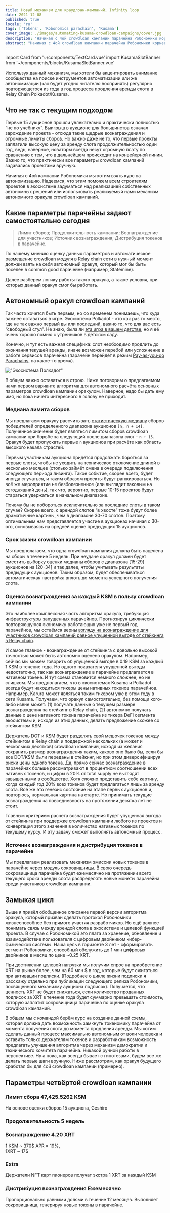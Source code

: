 ```yaml
---
title: Новый механизм для краудлоан-кампаний, Infinity loop
date: 2021-12-08
published: true
locale: 'ru'
tags: ['Tokens', 'Robonomics parachain', 'Kusama']
cover_image: ./images/automating-kusama-crowdloan-campaigns/cover.jpg
description: "Начиная с 4ой crowdloan кампании парачейна Робономики корневые разработчики приступают к реализации автономного оракула для участия в последующих аукционах сети Кусама."
abstract: "Начиная с 4ой crowdloan кампании парачейна Робономики корневые разработчики приступают к реализации автономного оракула для участия в последующих аукционах сети Кусама."
---
```

import Card from '~/components/TextCard.vue'
import KusamaSlotBanner from '~/components/blocks/KusamaSlotBanner.vue'

Используя данный механизм, мы хотели бы акцентировать внимание сообщества на поиске инструментов автоматизации или же автономизации (как будет угодно читателю воспринять) регулярно повторяющегося из года в год процесса продления аренды слота в Relay Chain Polkadot/Kusama.

## Что не так с текущим подходом

Первые 15 аукционов прошли увлекательно и практически полностью “не по учебнику”. Выигрыш в аукционе для большинства означал зарождение проекта - отсюда такие щедрые вознаграждения и огромные лимиты сборов. Но важно даже не то, что первые проекты заплатили высокую цену за аренду слота продолжительностью один год, ведь, наверное, новаторы всегда несут огромную плату по сравнению с тем, что в дальнейшем происходит на конвейерной линии. Важно то, что практически все параметры crowdloan кампаний задавались проектами вручную. 

Начиная с 4ой кампании Робономики мы хотим взять курс на автономизацию. Надеемся, что этим поможем всем строителям проектов в экосистеме задуматься над реализацией собственных автономных решений или использовать реализуемый нами механизм автономного оракула crowdloan кампаний.

## Какие параметры парачейны задают самостоятельно сегодня

> Лимит сборов; Продолжительность кампании; Вознаграждение для участников; Источник вознаграждения; Дистрибуция токенов в парачейне.

По нашему мнению оценку данных параметров и автоматическое размещение crowdloan модуля в Relay chain сети в нужный момент должен взять на себя автономный оракул, который мог бы быть поселён в common good парачейне (например, Statemine).

Далее разберем логику работы такого оракула, а также условия, при которых данный оракул смог бы работать.

## Автономный оракул crowdloan кампаний

Так часто хочется быть первым, но со временем понимаешь, что куда важнее оставаться в игре. Экосистема Polkadot - это как раз то место, где не так важно первый вы или последний, важно то, что для вас есть “свободный стул”. Не знаю, была ли [эта игра в вашем детстве](https://en.wikipedia.org/wiki/Musical_chairs), но я её очень хорошо помню с утренников в детском саду.

Конечно, и тут есть важная специфика: слот необходимо продлить до окончания текущей аренды, иначе возможен перебой или усложнение в работе сервисов парачейна (парачейн перейдёт в режим [Pay-as-you-go Parachains](https://medium.com/polkadot-network/parathreads-pay-as-you-go-parachains-7440d23dde06), на какое-то время).

!["Экосистема Полкадот"](./images/automating-kusama-crowdloan-campaigns/polkadot-ecosystem.jpg)

В общем важно оставаться в строю. Ниже поговорим о предлагаемом нами первом варианте алгоритма для автономного расчёта основных параметров crowdloan кампании оракулом. Наверное, надо бы дать ему имя, но пока ничего интересного в голову не приходит.

### Медиана лимита сборов

Мы предлагаем оракулу рассчитывать [статистическую медиану](https://en.wikipedia.org/wiki/Median) сборов победителей определенного диапазона аукционов `[n, n + 14]`. Полученное значение будет являться лимитом сборов crowdloan кампании при борьбе за следующий после диапазона слот – `n + 15`. Оракул будет пропускать первые `n` аукционов при расчёте как область высокого накала страстей. 

Первым участникам аукциона придётся продолжать бороться за первые слоты, чтобы не уходить на техническое отключение длиной в несколько месяцев (столько займёт смена в очереди подключения следующего периода лизинга). Такое событие, скорее всего, будет иногда случаться, и таким образом проекты будут ранжироваться. Но всё же мероприятие не безболезненное (или выглядит таковым на сегодняшний день), так что, вероятно, первые 10-15 проектов будут стараться удержаться в начальном диапазоне.

Почему бы не побороться исключительно за последние слоты в таком случае? Скорее всего, с арендой слотов “в хвосте” тоже будут более драматичные картины, чем в диапазоне 30-70 слотов. Поэтому оптимальным нам представляется участие в аукционах начиная с 30-ого, основываясь на средней оценке предыдущих 15 аукционов.

### Срок жизни сrowdloan кампании

Мы предполагаем, что одна crowdloan кампания должна быть нацелена на сборы в течение 5 недель. При неудаче оракул должен будет сместить выборку оценки медианы сборов с диапазона [15-29] аукционов на [20-34] и так далее, чтобы учитывать результаты предыдущих аукционов. Таким образом, будет обеспечиваться автоматическая настройка вплоть до момента успешного получения слота.

### Оценка вознаграждения за каждый KSM в пользу crowdloan кампании

Это наиболее комплексная часть алгоритма оракула, требующая инфраструктуры запущенных парачейнов. Прогнозируя циклически повторяющуюся экономику работающих уже не первый год парачейнов, мы остаёмся верны [взгляду на вознаграждение для участников crowdloan кампаний равное упущенной выгоде от стейкинга в Relay chain](https://robonomics.network/blog/robonomics-parachain-lease-offering/).

И самое главное - вознаграждение от стейкинга с довольно высокой точностью может быть автономно оценено оракулом. Например, сейчас мы можем говорить об упущенной выгоде в 0.19 KSM за каждый 1 KSM в течение года. Но одного показателя упущенной выгоды недостаточно, так как вознаграждение в парачейне предлагается в нативном токене. И тут схема становится немного сложнее, но не слишком. Мы предполагаем, что в экосистемах Kusama и Polkadot всегда будут находиться тикеры цены нативных токенов парачейнов. Например, Karura может являться таким тикером уже в этом году в сети Kusama. Получаем, что оракул самостоятельно, без помощи кого-либо извне может: (1) получать данные о текущем размере вознаграждения за стейкинг в Relay chain, (2) автономно получать данные о цене нативного токена парачейна из тикера DeFi сегмента экосистемы и, исходя из этих данных, делать предложение схожее со стейкингом KSM. 

Держатель DOT и KSM будет разделять свой мешочек токенов между стейкингом в Relay chain и поддержкой нескольких (а может и нескольких десятков) crowdloan кампаний, исходя из желания сохранить размер вознаграждения таким, каково оно было бы, если бы все DOT/KSM были переданы в стейкинг, но при этом диверсифицируя риски цены одного токена. Да, прямо сейчас вознаграждение в парачейнах больше рассматривают в процентном соотношении всех нативных токенов, и цифры в 20% от total supply не выглядят завышенными в сообществе. Хотя сложно представить себе картину, когда каждый год 20% всех токенов будет предлагаться лишь за аренду слота. Всё же это генезис состояние на этапе первых аукционов и, повторюсь, нормальная картина на старте. Но принимать текущие вознаграждения за повседневность на протяжении десятка лет не стоит. 

Главным критерием расчета вознаграждения будет упущенная выгода от стейкинга при поддержке crowdloan кампании любого из проектов и конвертация этого значения в количество нативных токенов по текущему курсу. И эту задачу сможет выполнять автономный процесс.

### Источник вознаграждения и дистрибуция токенов в парачейне

Мы предлагаем реализовать механизм эмиссии новых токенов в парачейне через модуль сокровищницы. В свою очередь сокровищница парачейна будет ежемесячно на протяжении всего текущего срока аренды слота распределять новые монеты парачейна среди участников crowdloan кампании.

## Замыкая цикл

Выше я привёл обобщенное описание первой версии алгоритма оракула, который призван сделать протокол Робономики жизнеспособнее без прямого участия разработчиков. Но ещё важнее понимать связь между арендой слота в экосистеме и целевой функцией проекта. В случае с Робономикой это плата за хранение, обновление и взаимодействие пользователя с цифровым двойником кибер-физической системы. Наша цель в горизонте 3 лет - сформировать сегмент Робономики, способный обслужить до 1 млн цифровых двойников в месяц по цене ~0.25 XRT. 

При достижении целевой нагрузки мы получим спрос на приобретение XRT на рынке более, чем на 60 млн $ в год, которые будут сжигаться при активации подписки. (Подробнее о цикле жизни подписки я расскажу отдельно при публикации следующего релиза Робономики, посвященного механизму аукциона подписок). Получается, что ценность XRT не будет снижаться, если количество проданных подписок за XRT в течение года будет суммарно превышать стоимость, которую заплатит сокровищница парачейна по оценке оракула crowdloan кампаний.

В общем мы с командой берём курс на создание данной схемы, которая должна дать возможность замкнуть токеномику парачейна от момента получения слота до момента продления аренды. Мы хотим сделать данный процесс максимально автономным от воли человека и оставить только держателям токенов и разработчикам возможность предлагать улучшения алгоритма через механизм демократии и технического комитета парачейна. Никакой ручной работы в перспективе. Ну а пока, как всегда бывает с гипотезами, будем все же делать первые шаги вручную. Ниже рассмотрим, как оракул будущего сработал бы для 4ой crowdloan кампании (примерно).

## Параметры четвёртой crowdloan кампании

<Card>

### Лимит сбора **47,425.5262 KSM**

На основе оценки сборов 15 аукциона, Geshiro

</Card>

<Card>

### Продолжительность **5 недель**

</Card>

<Card>

### Вознаграждение **4.20 XRT**

1 KSM ~ 370$ APR = 19%,<br/>1XRT ~ 17$

</Card>

<Card>

### Extra

Держатели NFT карт пионеров получат экстра 1 XRT за каждый KSM

</Card>

<Card>

### Дистрибуция вознаграждения **Ежемесячно**

Пропорционально равными долями в течение 12 месяцев. Выполняет сокровищница, генерируя новые токены в парачейне.

</Card>

<KusamaSlotBanner />


